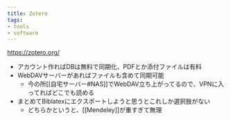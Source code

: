 ```yaml
---
title: Zotero
tags:
- tools
- software
---
```


https://zotero.org/

- アカウント作ればDBは無料で同期化、PDFとか添付ファイルは有料
- WebDAVサーバーがあればファイルも含めて同期可能
	- 今の所[[自宅サーバー#NAS]]でWebDAV立ち上がってるので、VPNに入ってればどこでも読める
- まとめてBiblatexにエクスポートしようと思うとこれしか選択肢がない
	- どちらかというと、[[Mendeley]]が重すぎて無理